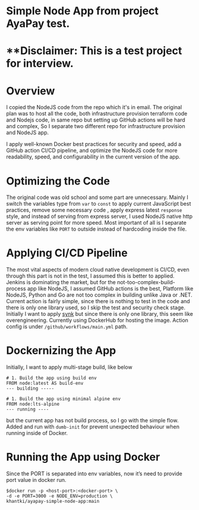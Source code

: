 # Simple Node App from project AyaPay test.





# ********Disclaimer: This is a test project for interview.******





# Overview

I copied the NodeJS code from the repo which it's in email. The original plan was to host all the code, both infrastructure provision terraform code and Nodejs code, in same repo but setting up GitHub actions will be hard and complex, So I separate two different repo for infrastructure provision and NodeJS app.

I apply well-known Docker best practices for security and speed, add a GitHub action CI/CD pipeline, and optimize the NodeJS code for more readability, speed, and configurability in the current version of the app.

# Optimizing the Code

The original code was old school and some part are unnecessary. Mainly I switch the variables type from `var` to `const` to apply current JavaScript best practices, remove some necessary code , apply express latest `response` style, and instead of serving from express server, I used NodeJS native http server as serving point for more speed. Most important of all is I separate the env variables like `PORT` to outside instead of hardcoding inside the file.

# Applying CI/CD Pipeline

The most vital aspects of modern cloud native development is CI/CD, even through this part is not in the test, I assumed this is better to applied. Jenkins is dominating the market, but for the not-too-complex-build-process app like NodeJS, I assumed GitHub actions is the best, Platform like NodeJS, Python and Go are not too complex in building unlike Java or .NET. Current action is fairly simple, since there is nothing to test in the code and there is only one library used, so I skip the test and security check stage. Initially I want to apply [synk](https://snyk.io/) but since there is only one library, this seem like overengineering. Currently using DockerHub for hosting the image. Action config is under `/github/workflows/main.yml` path.

# Dockernizing the App

Initially, I want to apply multi-stage build, like below

 

```docker
# 1. Build the app using build env
FROM node:latest AS build-env
--- building -----

# 1. Build the app using minimal alpine env
FROM node:lts-alpine
--- running ----
```

but the current app has not build process, so I go with the simple flow. Added and run with `dumb-init` for prevent unexpected behaviour when running inside of Docker.

# Running the App using Docker

Since the PORT is separated into env variables, now it’s need to provide port value in docker run.

 

```docker
$docker run -p <host-port>:<docker-port> \
-d -e PORT=3000 -e NODE_ENV=production \ 
khantki/ayapay-simple-node-app:main
```